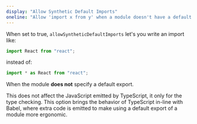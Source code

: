 ```yaml
---
display: "Allow Synthetic Default Imports"
oneline: "Allow 'import x from y' when a module doesn't have a default export"
---
```


When set to true, `allowSyntheticDefaultImports` let's you write an import like:

```ts
import React from "react";
```

instead of:

```ts
import * as React from "react";
```

When the module **does not** specify a default export.

This does not affect the JavaScript emitted by TypeScript, it only for the type checking.
This option brings the behavior of TypeScript in-line with Babel, where extra code is emitted to make using a default export of a module more ergonomic.
